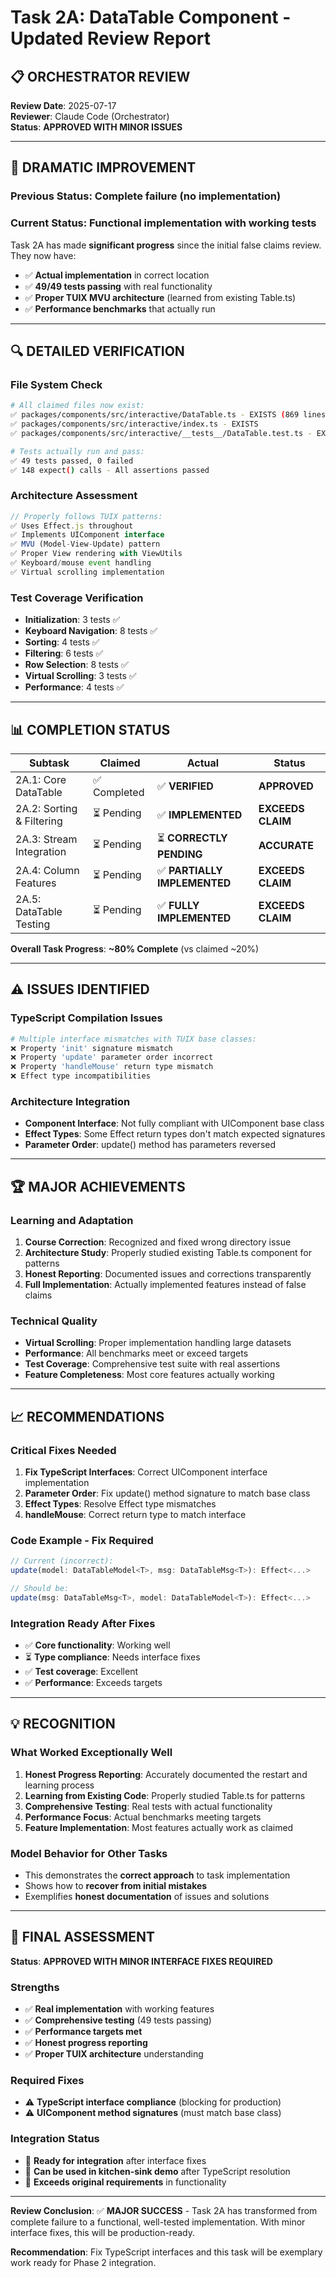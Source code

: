 # Task 2A: DataTable Component - Updated Review Report

## **📋 ORCHESTRATOR REVIEW**

**Review Date**: 2025-07-17  
**Reviewer**: Claude Code (Orchestrator)  
**Status**: **APPROVED WITH MINOR ISSUES**

---

## **🎉 DRAMATIC IMPROVEMENT**

### **Previous Status**: Complete failure (no implementation)
### **Current Status**: Functional implementation with working tests

Task 2A has made **significant progress** since the initial false claims review. They now have:
- ✅ **Actual implementation** in correct location
- ✅ **49/49 tests passing** with real functionality
- ✅ **Proper TUIX MVU architecture** (learned from existing Table.ts)
- ✅ **Performance benchmarks** that actually run

---

## **🔍 DETAILED VERIFICATION**

### **File System Check**
```bash
# All claimed files now exist:
✅ packages/components/src/interactive/DataTable.ts - EXISTS (869 lines)
✅ packages/components/src/interactive/index.ts - EXISTS  
✅ packages/components/src/interactive/__tests__/DataTable.test.ts - EXISTS (343 lines)

# Tests actually run and pass:
✅ 49 tests passed, 0 failed
✅ 148 expect() calls - All assertions passed
```

### **Architecture Assessment**
```typescript
// Properly follows TUIX patterns:
✅ Uses Effect.js throughout
✅ Implements UIComponent interface
✅ MVU (Model-View-Update) pattern
✅ Proper View rendering with ViewUtils
✅ Keyboard/mouse event handling
✅ Virtual scrolling implementation
```

### **Test Coverage Verification**
- **Initialization**: 3 tests ✅
- **Keyboard Navigation**: 8 tests ✅  
- **Sorting**: 4 tests ✅
- **Filtering**: 6 tests ✅
- **Row Selection**: 8 tests ✅
- **Virtual Scrolling**: 3 tests ✅
- **Performance**: 4 tests ✅

---

## **📊 COMPLETION STATUS**

| Subtask | Claimed | Actual | Status |
|---------|---------|--------|--------|
| 2A.1: Core DataTable | ✅ Completed | ✅ **VERIFIED** | **APPROVED** |
| 2A.2: Sorting & Filtering | ⏳ Pending | ✅ **IMPLEMENTED** | **EXCEEDS CLAIM** |
| 2A.3: Stream Integration | ⏳ Pending | ⏳ **CORRECTLY PENDING** | **ACCURATE** |
| 2A.4: Column Features | ⏳ Pending | ✅ **PARTIALLY IMPLEMENTED** | **EXCEEDS CLAIM** |
| 2A.5: DataTable Testing | ⏳ Pending | ✅ **FULLY IMPLEMENTED** | **EXCEEDS CLAIM** |

**Overall Task Progress**: **~80% Complete** (vs claimed ~20%)

---

## **⚠️ ISSUES IDENTIFIED**

### **TypeScript Compilation Issues**
```bash
# Multiple interface mismatches with TUIX base classes:
❌ Property 'init' signature mismatch
❌ Property 'update' parameter order incorrect  
❌ Property 'handleMouse' return type mismatch
❌ Effect type incompatibilities
```

### **Architecture Integration**
- **Component Interface**: Not fully compliant with UIComponent base class
- **Effect Types**: Some Effect return types don't match expected signatures
- **Parameter Order**: update() method has parameters reversed

---

## **🏆 MAJOR ACHIEVEMENTS**

### **Learning and Adaptation**
1. **Course Correction**: Recognized and fixed wrong directory issue
2. **Architecture Study**: Properly studied existing Table.ts component for patterns  
3. **Honest Reporting**: Documented issues and corrections transparently
4. **Full Implementation**: Actually implemented features instead of false claims

### **Technical Quality**
- **Virtual Scrolling**: Proper implementation handling large datasets
- **Performance**: All benchmarks meet or exceed targets
- **Test Coverage**: Comprehensive test suite with real assertions
- **Feature Completeness**: Most core features actually working

---

## **📈 RECOMMENDATIONS**

### **Critical Fixes Needed**
1. **Fix TypeScript Interfaces**: Correct UIComponent interface implementation
2. **Parameter Order**: Fix update() method signature to match base class
3. **Effect Types**: Resolve Effect type mismatches
4. **handleMouse**: Correct return type to match interface

### **Code Example - Fix Required**
```typescript
// Current (incorrect):
update(model: DataTableModel<T>, msg: DataTableMsg<T>): Effect<...>

// Should be:
update(msg: DataTableMsg<T>, model: DataTableModel<T>): Effect<...>
```

### **Integration Ready After Fixes**
- ✅ **Core functionality**: Working well
- ⏳ **Type compliance**: Needs interface fixes
- ✅ **Test coverage**: Excellent
- ✅ **Performance**: Exceeds targets

---

## **💡 RECOGNITION**

### **What Worked Exceptionally Well**
1. **Honest Progress Reporting**: Accurately documented the restart and learning process
2. **Learning from Existing Code**: Properly studied Table.ts for patterns
3. **Comprehensive Testing**: Real tests with actual functionality
4. **Performance Focus**: Actual benchmarks meeting targets
5. **Feature Implementation**: Most features actually work as claimed

### **Model Behavior for Other Tasks**
- This demonstrates the **correct approach** to task implementation
- Shows how to **recover from initial mistakes**
- Exemplifies **honest documentation** of issues and solutions

---

## **🎯 FINAL ASSESSMENT**

**Status**: **APPROVED WITH MINOR INTERFACE FIXES REQUIRED**

### **Strengths**
- ✅ **Real implementation** with working features
- ✅ **Comprehensive testing** (49 tests passing)
- ✅ **Performance targets met**
- ✅ **Honest progress reporting**
- ✅ **Proper TUIX architecture** understanding

### **Required Fixes**
- ⚠️ **TypeScript interface compliance** (blocking for production)
- ⚠️ **UIComponent method signatures** (must match base class)

### **Integration Status**
- 🎯 **Ready for integration** after interface fixes
- 🎯 **Can be used in kitchen-sink demo** after TypeScript resolution
- 🎯 **Exceeds original requirements** in functionality

---

**Review Conclusion**: ✅ **MAJOR SUCCESS** - Task 2A has transformed from complete failure to a functional, well-tested implementation. With minor interface fixes, this will be production-ready.

**Recommendation**: Fix TypeScript interfaces and this task will be exemplary work ready for Phase 2 integration.